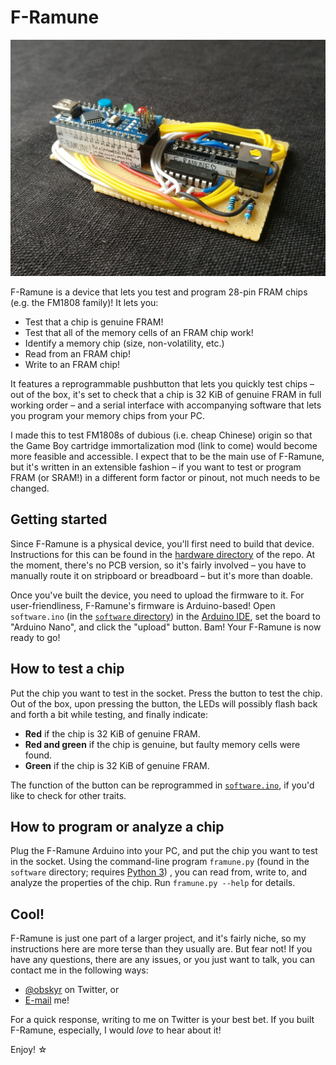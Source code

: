 # F-Ramune

![F-Ramune](hardware/stripboard/side.jpg)

F-Ramune is a device that lets you test and program 28-pin FRAM chips (e.g. the FM1808 family)! It lets you:

* Test that a chip is genuine FRAM!
* Test that all of the memory cells of an FRAM chip work!
* Identify a memory chip (size, non-volatility, etc.)
* Read from an FRAM chip!
* Write to an FRAM chip!

It features a reprogrammable pushbutton that lets you quickly test chips – out of the box, it's set to check that a chip is 32 KiB of genuine FRAM in full working order – and a serial interface with accompanying software that lets you program your memory chips from your PC.

I made this to test FM1808s of dubious (i.e. cheap Chinese) origin so that the Game Boy cartridge immortalization mod (link to come) would become more feasible and accessible. I expect that to be the main use of F-Ramune, but it's written in an extensible fashion – if you want to test or program FRAM (or SRAM!) in a different form factor or pinout, not much needs to be changed.

## Getting started

Since F-Ramune is a physical device, you'll first need to build that device. Instructions for this can be found in the [hardware directory](hardware) of the repo. At the moment, there's no PCB version, so it's fairly involved – you have to manually route it on stripboard or breadboard – but it's more than doable.

Once you've built the device, you need to upload the firmware to it. For user-friendliness, F-Ramune's firmware is Arduino-based! Open `software.ino` (in the [`software` directory](software)) in the [Arduino IDE](https://www.arduino.cc/en/main/software), set the board to "Arduino Nano", and click the "upload" button. Bam! Your F-Ramune is now ready to go!

## How to test a chip

Put the chip you want to test in the socket. Press the button to test the chip. Out of the box, upon pressing the button, the LEDs will possibly flash back and forth a bit while testing, and finally indicate:

* **Red** if the chip is 32 KiB of genuine FRAM.
* **Red and green** if the chip is genuine, but faulty memory cells were found.
* **Green** if the chip is 32 KiB of genuine FRAM.

The function of the button can be reprogrammed in [`software.ino`](software/software.ino), if you'd like to check for other traits.

## How to program or analyze a chip

Plug the F-Ramune Arduino into your PC, and put the chip you want to test in the socket. Using the command-line program `framune.py` (found in the `software` directory; requires [Python 3](https://www.python.org/downloads/)) , you can read from, write to, and analyze the properties of the chip. Run `framune.py --help` for details.

## Cool!

F-Ramune is just one part of a larger project, and it's fairly niche, so my instructions here are more terse than they usually are. But fear not! If you have any questions, there are any issues, or you just want to talk, you can contact me in the following ways:

* [@obskyr](https://twitter.com/obskyr) on Twitter, or
* [E-mail](mailto:powpowd@gmail.com) me!

For a quick response, writing to me on Twitter is your best bet. If you built F-Ramune, especially, I would *love* to hear about it!

Enjoy! ☆
